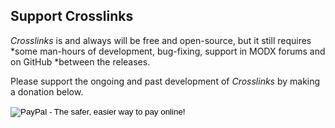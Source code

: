 ## Support Crosslinks

*Crosslinks* is and always will be free and open-source, but it still requires
*some man-hours of development, bug-fixing, support in MODX forums and on GitHub
*between the releases.

Please support the ongoing and past development of *Crosslinks* by making a
donation below.

<div style="margin-bottom: 2em">
<form action="https://www.paypal.com/cgi-bin/webscr" method="post" target="_top">
<input type="hidden" name="cmd" value="_s-xclick">
<input type="hidden" name="hosted_button_id" value="K5GC22T66EB2N">
<input type="image" src="https://www.paypalobjects.com/en_US/i/btn/btn_donate_LG.gif" border="0" name="submit" alt="PayPal - The safer, easier way to pay online!">
<img alt="" border="0" src="https://www.paypal.com/en_US/i/scr/pixel.gif" width="1" height="1">
</form>
<br/>
</div>
